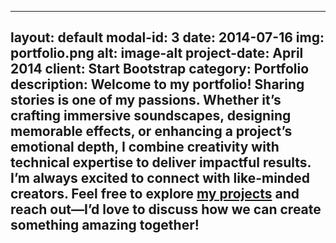 
---
layout: default
modal-id: 3
date: 2014-07-16
img: portfolio.png
alt: image-alt
project-date: April 2014
client: Start Bootstrap
category: Portfolio
description: Welcome to my portfolio! Sharing stories is one of my passions. Whether it’s crafting immersive soundscapes, designing memorable effects, or enhancing a project’s emotional depth, I combine creativity with technical expertise to deliver impactful results. I’m always excited to connect with like-minded creators. Feel free to explore <a href="https://www.youtube.com/@nellyngz" target="_blank">my projects</a> and reach out—I’d love to discuss how we can create something amazing together!
---


